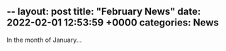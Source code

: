 --
layout: post
title:  "February News"
date:   2022-02-01 12:53:59 +0000
categories: News 
---

In the month of January...